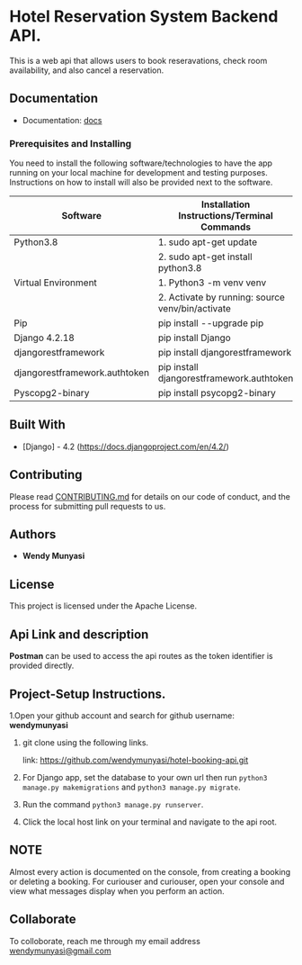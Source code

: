 # Hotel Reservation System Backend API.

This is a web api that allows users to book reseravations, check room availability, and also cancel a reservation.

## Documentation

- Documentation: [docs](https://documenter.getpostman.com/view/10693271/2sAYX3rP6u)

### Prerequisites and Installing

You need to install the following software/technologies to have the app running on your local machine for development and testing purposes. Instructions on how to install will also be provided next to the software.

| Software                      | Installation Instructions/Terminal Commands      |
| ----------------------------- | ------------------------------------------------ |
| Python3.8                     | 1. sudo apt-get update                           |
|                               | 2. sudo apt-get install python3.8                |
| Virtual Environment           | 1. Python3 -m venv venv                          |
|                               | 2. Activate by running: source venv/bin/activate |
| Pip                           | pip install --upgrade pip                        |
| Django 4.2.18                 | pip install Django                               |
| djangorestframework           | pip install djangorestframework                  |
| djangorestframework.authtoken | pip install djangorestframework.authtoken        |
| Pyscopg2-binary               | pip install psycopg2-binary                      |

## Built With

- [Django] - 4.2 (https://docs.djangoproject.com/en/4.2/)

## Contributing

Please read [CONTRIBUTING.md](https://gist.github.com/PurpleBooth/b24679402957c63ec426) for details on our code of conduct, and the process for submitting pull requests to us.

## Authors

- **Wendy Munyasi**

## License

This project is licensed under the Apache License.

## Api Link and description

**Postman** can be used to access the api routes as the token identifier is provided directly.

## Project-Setup Instructions.

1.Open your github account and search for github username: **wendymunyasi**

1. git clone using the following links.

   link: https://github.com/wendymunyasi/hotel-booking-api.git

2. For Django app, set the database to your own url then run `python3 manage.py makemigrations` and `python3 manage.py migrate`.
3. Run the command `python3 manage.py runserver`.
4. Click the local host link on your terminal and navigate to the api root.

## NOTE

Almost every action is documented on the console, from creating a booking or deleting a booking. For curiouser and curiouser, open your console and view what messages display when you perform an action.

## Collaborate

To colloborate, reach me through my email address wendymunyasi@gmail.com
